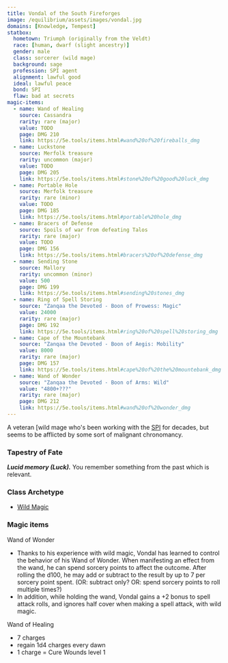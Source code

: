 ```yaml
---
title: Vondal of the South Fireforges
image: /equilibrium/assets/images/vondal.jpg
domains: [Knowledge, Tempest]
statbox:
  hometown: Triumph (originally from the Veldt)
  race: [human, dwarf (slight ancestry)]
  gender: male
  class: sorcerer (wild mage)
  background: sage
  profession: SPI agent
  alignment: lawful good
  ideal: lawful peace
  bond: SPI
  flaw: bad at secrets
magic-items:
  - name: Wand of Healing
    source: Cassandra
    rarity: rare (major)
    value: TODO
    page: DMG 210
    link: https://5e.tools/items.html#wand%20of%20fireballs_dmg
  - name: Luckstone
    source: Merfolk treasure
    rarity: uncommon (major)
    value: TODO
    page: DMG 205
    link: https://5e.tools/items.html#stone%20of%20good%20luck_dmg
  - name: Portable Hole
    source: Merfolk treasure
    rarity: rare (minor)
    value: TODO
    page: DMG 185
    link: https://5e.tools/items.html#portable%20hole_dmg
  - name: Bracers of Defense
    source: Spoils of war from defeating Talos
    rarity: rare (major)
    value: TODO
    page: DMG 156
    link: https://5e.tools/items.html#bracers%20of%20defense_dmg
  - name: Sending Stone
    source: Mallory
    rarity: uncommon (minor)
    value: 500
    page: DMG 199
    link: https://5e.tools/items.html#sending%20stones_dmg
  - name: Ring of Spell Storing
    source: "Zanqaa the Devoted - Boon of Prowess: Magic"
    value: 24000
    rarity: rare (major)
    page: DMG 192
    link: https://5e.tools/items.html#ring%20of%20spell%20storing_dmg
  - name: Cape of the Mountebank
    source: "Zanqaa the Devoted - Boon of Aegis: Mobility"
    value: 8000
    rarity: rare (major)
    page: DMG 157
    link: https://5e.tools/items.html#cape%20of%20the%20mountebank_dmg
  - name: Wand of Wonder
    source: "Zanqaa the Devoted - Boon of Arms: Wild"
    value: "4800+???"
    rarity: rare (major)
    page: DMG 212
    link: https://5e.tools/items.html#wand%20of%20wonder_dmg
---
```


A veteran [wild mage who's been working with the [SPI](../orgs/spi) for decades,
but seems to be afflicted by some sort of malignant chronomancy.

### Tapestry of Fate

***Lucid memory (Luck).*** You remember something from the past which is relevant.

### Class Archetype

* [Wild Magic](http://dnd5e.wikidot.com/sorcerer:wild-magic)

### Magic items

Wand of Wonder
* Thanks to his experience with wild magic, Vondal has learned to control the
  behavior of his Wand of Wonder. When manifesting an effect from the wand, he
  can spend sorcery points to affect the outcome. After rolling the d100, he
  may add or subtract to the result by up to 7 per sorcery point spent.
  (OR: subtract only? OR: spend sorcery points to roll multiple times?)
* In addition, while holding the wand, Vondal gains a +2 bonus to spell attack
  rolls, and ignores half cover when making a spell attack, with wild magic.

Wand of Healing
* 7 charges
* regain 1d4 charges every dawn
* 1 charge = Cure Wounds level 1
